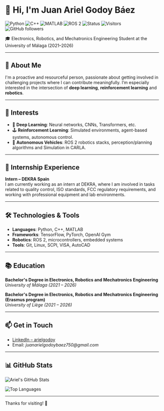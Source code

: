 # 👋 Hi, I'm Juan Ariel Godoy Báez

![Python](https://img.shields.io/badge/code-python-blue?logo=python)
![C++](https://img.shields.io/badge/code-C++-blue?logo=c%2B%2B)
![MATLAB](https://img.shields.io/badge/tool-MATLAB-orange?logo=mathworks)
![ROS 2](https://img.shields.io/badge/robotics-ROS2-informational?logo=ros)
![Status](https://img.shields.io/badge/status-Learning-green)
![Visitors](https://komarev.com/ghpvc/?username=ariielgodoy&color=blue)
![GitHub followers](https://img.shields.io/github/followers/ariielgodoy?label=Follow&style=social)

🎓 Electronics, Robotics, and Mechatronics Engineering Student at the University of Málaga (2021–2026)

---

## 🧠 About Me

I'm a proactive and resourceful person, passionate about getting involved in challenging projects where I can contribute meaningfully. I’m especially interested in the intersection of **deep learning**, **reinforcement learning** and **robotics**.

---

## 🤖 Interests

- 🧠 **Deep Learning**: Neural networks, CNNs, Transformers, etc.
- 🕹️ **Reinforcement Learning**: Simulated environments, agent-based systems, autonomous control.
- 🚗 **Autonomous Vehicles**: ROS 2 robotics stacks, perception/planning algorithms and Simulation in CARLA.

---

## 💼 Internship Experience

**Intern – DEKRA Spain**  
I am currently working as an intern at DEKRA, where I am involved in tasks related to quality control, ISO standards, FCC regulatory requirements, and working with professional equipment and lab environments.

---

## 🛠️ Technologies & Tools

- **Languages**: Python, C++, MATLAB
- **Frameworks**: TensorFlow, PyTorch, OpenAI Gym
- **Robotics**: ROS 2, microcontrollers, embedded systems
- **Tools**: Git, Linux, SCPI, VISA, AutoCAD

---

## 📚 Education

**Bachelor's Degree in Electronics, Robotics and Mechatronics Engineering**  
_University of Málaga (2021 – 2026)_

**Bachelor's Degree in Electronics, Robotics and Mechatronics Engineering 
(Erasmus program)**  
_University of Liège (2021 – 2026)_


---

## 📫 Get in Touch

- [LinkedIn – arielgodoy](https://es.linkedin.com/in/arielgodoy)
- Email: _juanarielgodoybaez750@gmail.com_

---

## 📊 GitHub Stats

![Ariel's GitHub Stats](https://github-readme-stats.vercel.app/api?username=ariielgodoy&show_icons=true&theme=github_dark&cache_bust=3)

![Top Languages](https://github-readme-stats.vercel.app/api/top-langs/?username=ariielgodoy&layout=compact&theme=github_dark&cache_bust=3)

---

Thanks for visiting! 🙌
